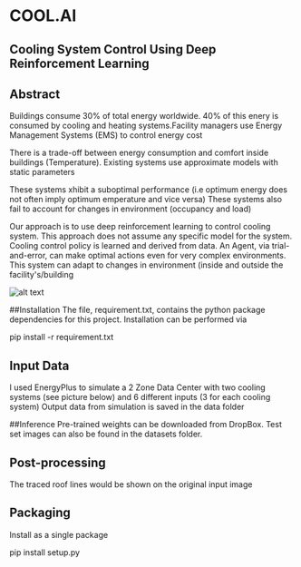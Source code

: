 
# COOL.AI
## Cooling System Control Using Deep Reinforcement Learning


## Abstract

Buildings consume 30% of total energy worldwide. 40% of this enery is consumed by cooling 
and heating systems.Facility managers use Energy Management Systems (EMS) to control energy cost 

There is a trade-off between energy consumption and comfort inside buildings (Temperature). Existing systems use approximate models with static parameters

These systems xhibit a suboptimal performance (i.e optimum energy does not often imply optimum emperature and vice versa) These systems also fail to account for changes in environment (occupancy and load)


Our approach is to use deep reinforcement learning to control cooling system. This approach does not assume any specific model for the system. Cooling control policy is learned and derived from data. An Agent, via trial-and-error, can make optimal actions even for very complex environments. This system can adapt to changes in environment (inside and outside the facility's/building

![alt text](https://github.com/qatshana/HVAC_Control_DRL//blob/master/images/DRL-Cooling-Model.png)

##Installation
The file, requirement.txt, contains the python package dependencies for this project. Installation can be performed via

pip install -r requirement.txt

## Input Data
I used EnergyPlus to simulate a 2 Zone Data Center with two cooling systems (see picture below) and 6 different inputs (3 for each cooling system)
Output data from simulation is saved in the data folder


##Inference
Pre-trained weights can be downloaded from DropBox. Test set images can also be found in the datasets folder.

## Post-processing
The traced roof lines would be shown on the original input image

## Packaging
Install as a single package

pip install setup.py
